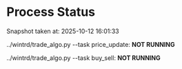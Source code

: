 # Process Status

Snapshot taken at: 2025-10-12 16:01:33

../wintrd/trade_algo.py --task price_update: **NOT RUNNING**

../wintrd/trade_algo.py --task buy_sell: **NOT RUNNING**

